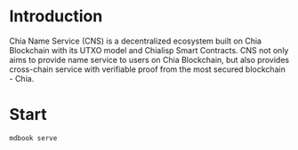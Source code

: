 # Introduction

Chia Name Service (CNS) is a decentralized ecosystem built on Chia Blockchain with its UTXO model and Chialisp Smart Contracts. CNS not only aims to provide name service to users on Chia Blockchain, but also provides cross-chain service with verifiable proof from the most secured blockchain - Chia.

# Start

```sh
mdbook serve
```